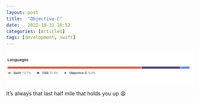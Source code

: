 ```yaml
---
layout: post
title:  "Objective-C"
date:   2022-10-31 10:52
categories: [Articles]
tags: [development, swift]
---
```


![objective-c](/assets/img/2022/10/objc.jpg)

It’s always that last half mile that holds you up 😩

